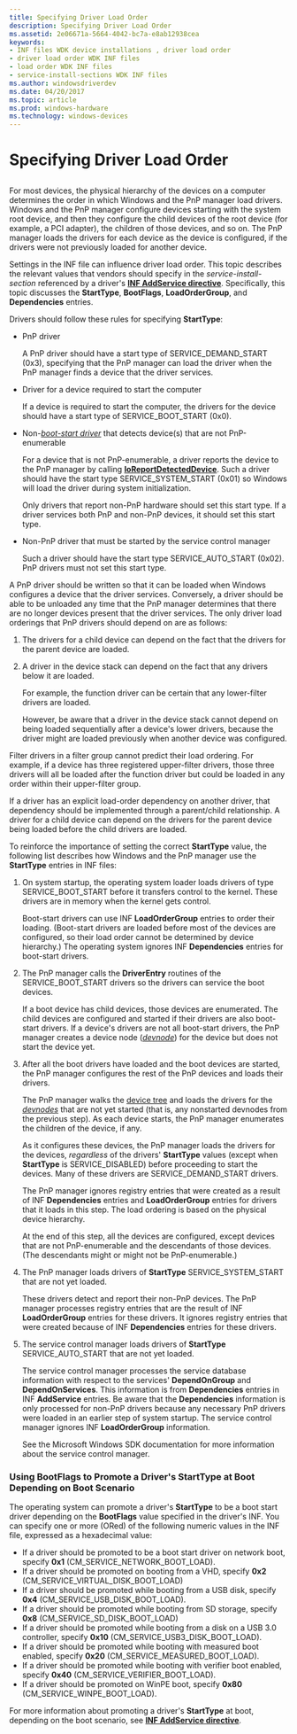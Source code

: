 ```yaml
---
title: Specifying Driver Load Order
description: Specifying Driver Load Order
ms.assetid: 2e06671a-5664-4042-bc7a-e8ab12938cea
keywords:
- INF files WDK device installations , driver load order
- driver load order WDK INF files
- load order WDK INF files
- service-install-sections WDK INF files
ms.author: windowsdriverdev
ms.date: 04/20/2017
ms.topic: article
ms.prod: windows-hardware
ms.technology: windows-devices
---
```


# Specifying Driver Load Order


## <a href="" id="ddk-specifying-driver-load-order-dg"></a>


For most devices, the physical hierarchy of the devices on a computer determines the order in which Windows and the PnP manager load drivers. Windows and the PnP manager configure devices starting with the system root device, and then they configure the child devices of the root device (for example, a PCI adapter), the children of those devices, and so on. The PnP manager loads the drivers for each device as the device is configured, if the drivers were not previously loaded for another device.

Settings in the INF file can influence driver load order. This topic describes the relevant values that vendors should specify in the *service-install-section* referenced by a driver's [**INF AddService directive**](inf-addservice-directive.md). Specifically, this topic discusses the **StartType**, **BootFlags**, **LoadOrderGroup**, and **Dependencies** entries.

Drivers should follow these rules for specifying **StartType**:

-   PnP driver

    A PnP driver should have a start type of SERVICE\_DEMAND\_START (0x3), specifying that the PnP manager can load the driver when the PnP manager finds a device that the driver services.

-   Driver for a device required to start the computer

    If a device is required to start the computer, the drivers for the device should have a start type of SERVICE\_BOOT\_START (0x0).

-   Non-[*boot-start driver*](https://msdn.microsoft.com/library/windows/hardware/ff556272#wdkgloss-boot-start-driver) that detects device(s) that are not PnP-enumerable

    For a device that is not PnP-enumerable, a driver reports the device to the PnP manager by calling [**IoReportDetectedDevice**](https://msdn.microsoft.com/library/windows/hardware/ff549597). Such a driver should have the start type SERVICE\_SYSTEM\_START (0x01) so Windows will load the driver during system initialization.

    Only drivers that report non-PnP hardware should set this start type. If a driver services both PnP and non-PnP devices, it should set this start type.

-   Non-PnP driver that must be started by the service control manager

    Such a driver should have the start type SERVICE\_AUTO\_START (0x02). PnP drivers must not set this start type.

A PnP driver should be written so that it can be loaded when Windows configures a device that the driver services. Conversely, a driver should be able to be unloaded any time that the PnP manager determines that there are no longer devices present that the driver services. The only driver load orderings that PnP drivers should depend on are as follows:

1.  The drivers for a child device can depend on the fact that the drivers for the parent device are loaded.

2.  A driver in the device stack can depend on the fact that any drivers below it are loaded.

    For example, the function driver can be certain that any lower-filter drivers are loaded.

    However, be aware that a driver in the device stack cannot depend on being loaded sequentially after a device's lower drivers, because the driver might are loaded previously when another device was configured.

Filter drivers in a filter group cannot predict their load ordering. For example, if a device has three registered upper-filter drivers, those three drivers will all be loaded after the function driver but could be loaded in any order within their upper-filter group.

If a driver has an explicit load-order dependency on another driver, that dependency should be implemented through a parent/child relationship. A driver for a child device can depend on the drivers for the parent device being loaded before the child drivers are loaded.

To reinforce the importance of setting the correct **StartType** value, the following list describes how Windows and the PnP manager use the **StartType** entries in INF files:

1.  On system startup, the operating system loader loads drivers of type SERVICE\_BOOT\_START before it transfers control to the kernel. These drivers are in memory when the kernel gets control.

    Boot-start drivers can use INF **LoadOrderGroup** entries to order their loading. (Boot-start drivers are loaded before most of the devices are configured, so their load order cannot be determined by device hierarchy.) The operating system ignores INF **Dependencies** entries for boot-start drivers.

2.  The PnP manager calls the **DriverEntry** routines of the SERVICE\_BOOT\_START drivers so the drivers can service the boot devices.

    If a boot device has child devices, those devices are enumerated. The child devices are configured and started if their drivers are also boot-start drivers. If a device's drivers are not all boot-start drivers, the PnP manager creates a device node ([*devnode*](https://msdn.microsoft.com/library/windows/hardware/ff556277#wdkgloss-devnode)) for the device but does not start the device yet.

3.  After all the boot drivers have loaded and the boot devices are started, the PnP manager configures the rest of the PnP devices and loads their drivers.

    The PnP manager walks the [device tree](https://msdn.microsoft.com/library/windows/hardware/ff543194) and loads the drivers for the [*devnodes*](https://msdn.microsoft.com/library/windows/hardware/ff556277#wdkgloss-devnode) that are not yet started (that is, any nonstarted devnodes from the previous step). As each device starts, the PnP manager enumerates the children of the device, if any.

    As it configures these devices, the PnP manager loads the drivers for the devices, *regardless* of the drivers' **StartType** values (except when **StartType** is SERVICE\_DISABLED) before proceeding to start the devices. Many of these drivers are SERVICE\_DEMAND\_START drivers.

    The PnP manager ignores registry entries that were created as a result of INF **Dependencies** entries and **LoadOrderGroup** entries for drivers that it loads in this step. The load ordering is based on the physical device hierarchy.

    At the end of this step, all the devices are configured, except devices that are not PnP-enumerable and the descendants of those devices. (The descendants might or might not be PnP-enumerable.)

4.  The PnP manager loads drivers of **StartType** SERVICE\_SYSTEM\_START that are not yet loaded.

    These drivers detect and report their non-PnP devices. The PnP manager processes registry entries that are the result of INF **LoadOrderGroup** entries for these drivers. It ignores registry entries that were created because of INF **Dependencies** entries for these drivers.

5.  The service control manager loads drivers of **StartType** SERVICE\_AUTO\_START that are not yet loaded.

    The service control manager processes the service database information with respect to the services' **DependOnGroup** and **DependOnServices**. This information is from **Dependencies** entries in INF **AddService** entries. Be aware that the **Dependencies** information is only processed for non-PnP drivers because any necessary PnP drivers were loaded in an earlier step of system startup. The service control manager ignores INF **LoadOrderGroup** information.

    See the Microsoft Windows SDK documentation for more information about the service control manager.

### Using BootFlags to Promote a Driver's StartType at Boot Depending on Boot Scenario

The operating system can promote a driver's **StartType** to be a boot start driver depending on the **BootFlags** value specified in the driver's INF. You can specify one or more (ORed) of the following numeric values in the INF file, expressed as a hexadecimal value:

-   If a driver should be promoted to be a boot start driver on network boot, specify **0x1** (CM\_SERVICE\_NETWORK\_BOOT\_LOAD).
-   If a driver should be promoted on booting from a VHD, specify **0x2** (CM\_SERVICE\_VIRTUAL\_DISK\_BOOT\_LOAD)
-   If a driver should be promoted while booting from a USB disk, specify **0x4** (CM\_SERVICE\_USB\_DISK\_BOOT\_LOAD).
-   If a driver should be promoted while booting from SD storage, specify **0x8** (CM\_SERVICE\_SD\_DISK\_BOOT\_LOAD)
-   If a driver should be promoted while booting from a disk on a USB 3.0 controller, specify **0x10** (CM\_SERVICE\_USB3\_DISK\_BOOT\_LOAD).
-   If a driver should be promoted while booting with measured boot enabled, specify **0x20** (CM\_SERVICE\_MEASURED\_BOOT\_LOAD).
-   If a driver should be promoted while booting with verifier boot enabled, specify **0x40** (CM\_SERVICE\_VERIFIER\_BOOT\_LOAD).
-   If a driver should be promoted on WinPE boot, specify **0x80** (CM\_SERVICE\_WINPE\_BOOT\_LOAD).

For more information about promoting a driver's **StartType** at boot, depending on the boot scenario, see [**INF AddService directive**](inf-addservice-directive.md).

 

 





